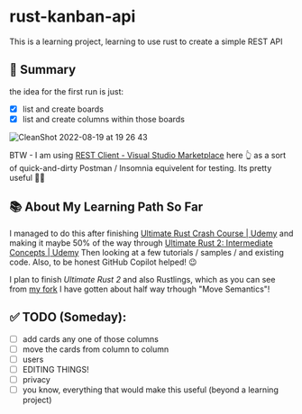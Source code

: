 # rust-kanban-api

This is a learning project, learning to use rust to create a simple REST API

## 🤔 Summary
the idea for the first run is just:

- [x] list and create boards
- [x] list and create columns within those boards

![CleanShot 2022-08-19 at 19 26 43](https://user-images.githubusercontent.com/757917/185674966-93380117-cc8b-466b-965a-480ba51b1de7.gif)

BTW - I am using [REST Client - Visual Studio Marketplace](https://marketplace.visualstudio.com/items?itemName=humao.rest-client) here 👆 as a sort of quick-and-dirty Postman / Insomnia equivelent for testing. Its pretty useful 🤷‍♂️

## 📚 About My Learning Path So Far
I managed to do this after finishing [Ultimate Rust Crash Course | Udemy](https://www.udemy.com/course/ultimate-rust-crash-course/) and making it maybe 50% of the way through [Ultimate Rust 2: Intermediate Concepts | Udemy](https://www.udemy.com/course/ultimate-rust-2/) Then looking at a few tutorials / samples / and existing code. Also, to be honest GitHub Copilot helped! 😉

I plan to finish *Ultimate Rust 2* and also Rustlings, which as you can see from [my fork](https://github.com/ebetancourt/rustlings) I have gotten about half way trhough "Move Semantics"!

## ✅ TODO (Someday):
- [ ] add cards any one of those columns
- [ ] move the cards from column to column
- [ ] users
- [ ] EDITING THINGS!
- [ ] privacy
- [ ] you know, everything that would make this useful (beyond a learning project)
